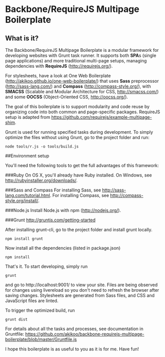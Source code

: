 # Backbone/RequireJS Multipage Boilerplate 

## What is it? 

The Backbone/RequireJS Multipage Boilerplate is a modular framework for developing 
websites with Grunt task runner. It supports both **SPA**s (single page applications) 
and more traditional multi-page setups, managing dependencies with **RequireJS** 
(http://requirejs.org/). 

For stylesheets, have a look at One Web Boilerplate (http://akikoo.github.io/one-web-boilerplate/) 
that uses **Sass** preprocessor (http://sass-lang.com/) and **Compass** 
(http://compass-style.org/), with **SMACSS** (Scalable and Modular Architecture 
for CSS, http://smacss.com/) and some **OOCSS** (Object-Oriented CSS, 
http://oocss.org/). 

The goal of this boilerplate is to support modularity and code reuse by organizing 
code into both common and page-specific packages. RequireJS setup is adapted from 
https://github.com/requirejs/example-multipage-shim.

Grunt is used for running specified tasks during development. To simply optimize 
the files without using Grunt, go to the project folder and run:

    node tools/r.js -o tools/build.js

##Environment setup 

You'll need the following tools to get the full advantages of this framework:

###Ruby
On OS X, you'll already have Ruby installed. On Windows, see http://rubyinstaller.org/downloads/. 

###Sass and Compass
For installing Sass, see http://sass-lang.com/tutorial.html. For installing Compass, 
see http://compass-style.org/install/. 

###Node.js
Install Node.js with npm (http://nodejs.org/).

###Grunt
http://gruntjs.com/getting-started

After installing grunt-cli, go to the project folder and install grunt locally. 

    npm install grunt

Now install all the dependencies (listed in package.json)

    npm install 

That's it. To start developing, simply run 

    grunt

and go to http://localhost:9001/ to view your site. Files are being observed for 
changes using livereload so you don't need to refresh the browser after saving 
changes. Stylesheets are generated from Sass files, and CSS and JavaScript files are 
linted. 

To trigger the optimized build, run 

    grunt dist

For details about all the tasks and processes, see documentation in Gruntfile: 
https://github.com/akikoo/backbone-requirejs-multipage-boilerplate/blob/master/Gruntfile.js

I hope this boilerplate is as useful to you as it is for me. Have fun! 
